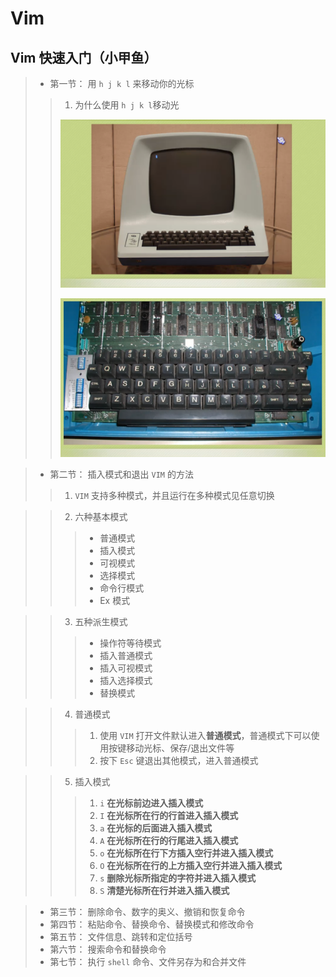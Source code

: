 # Vim



## Vim 快速入门（小甲鱼）

> + 第一节： 用 `h j k l` 来移动你的光标
>> 1. 为什么使用 `h j k l`移动光
>>
>> ![ADM3a](./ADM3a.png)
>>
>> ![ADM3a-key](./ADM3a-key.png)

> + 第二节： 插入模式和退出 `VIM` 的方法
>> 1. `VIM` 支持多种模式，并且运行在多种模式见任意切换

>> 2. 六种基本模式
>>> + 普通模式
>>> + 插入模式
>>> + 可视模式
>>> + 选择模式
>>> + 命令行模式
>>> + Ex 模式 

>> 3. 五种派生模式
>>> - 操作符等待模式
>>> - 插入普通模式
>>> - 插入可视模式
>>> - 插入选择模式
>>> - 替换模式

>> 4. 普通模式
>>> 1. 使用 `VIM` 打开文件默认进入**普通模式**，普通模式下可以使用按键移动光标、保存/退出文件等
>>> 2. 按下 `Esc` 键退出其他模式，进入普通模式

>> 5. 插入模式
>>> 1. `i` **在光标前边进入插入模式**
>>> 2. `I` **在光标所在行的行首进入插入模式**
>>> 3. `a` **在光标的后面进入插入模式**
>>> 4. `A` **在光标所在行的行尾进入插入模式**
>>> 5. `o` **在光标所在行下方插入空行并进入插入模式**
>>> 6. `O` **在光标所在行的上方插入空行并进入插入模式**
>>> 7. `s` **删除光标所指定的字符并进入插入模式**
>>> 8. `S` **清楚光标所在行并进入插入模式**

> + 第三节： 删除命令、数字的奥义、撤销和恢复命令
> + 第四节： 粘贴命令、替换命令、替换模式和修改命令
> + 第五节： 文件信息、跳转和定位括号
> + 第六节： 搜索命令和替换命令
> + 第七节： 执行 `shell` 命令、文件另存为和合并文件